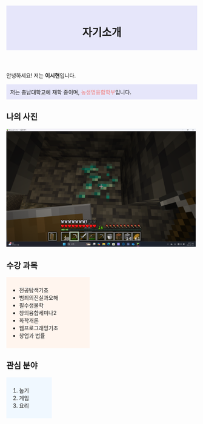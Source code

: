 <!DOCTYPE html>
<html lang="en">
<head>
    <meta charset="UTF-8">
    <meta name="viewport" content="width=device-width, initial-scale=1.0">
<style>
    header {background-color: lavender; padding: 10px;}
</style>
</head>
<body>
<!-- 소개 -->
 <header>
    <h1>자기소개</h1>
 </header>

<!-- 단락 -->
 <p>안녕하세요! 저는 <b>이시현</b>입니다.</p>

<!-- 소속 -->
<div style="background-color: lavender; padding: 10px;">
    저는 충남대학교에 재학 중이며, <span style="color: lightcoral;">농생명융합학부</span>입니다.
</div>
 
<!-- 이미지 -->
<h2>나의 사진</h2>
<img src="img/스크린샷 2025-01-29 014815.png" width="500" alt="자기소개 사진">

<!-- 수강 과목 -->
 <h2>수강 과목</h2>
<div style="background-color: seashell; padding: 10px; width: 200px;">
    <ul>
        <li>전공탐색기초</li>
        <li>범죄의진실과오해</li>
        <li>필수생물학</li>
        <li>창의융합세미나2</li>
        <li>화학개론</li>
        <li>웹프로그래밍기초</li>
        <li>창업과 법률</li>
    </ul>
 </div>

<!-- 관심 분야 -->
<h2>관심 분야</h2>
<div style="background-color: aliceblue; padding: 10px; width: 100px;">
    <ol>
        <li>눕기</li>
        <li>게임</li>
        <li>요리</li>
    </ol>
</div>

</body>
</html>

